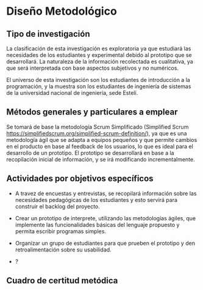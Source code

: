 # Diseño Metodológico

<!-- TODO: Dividir esto por archivos tambien. Va a ser grande -->
## Tipo de investigación
La clasificación de esta investigación es exploratoria ya que estudiará las necesidades de los estudiantes y experimental debido al prototipo que se desarrollará. La naturaleza de la información recolectada es cualitativa, ya que será interpretada con base aspectos subjetivos y no numéricos.

El universo de esta investigación son los estudiantes de introducción a la programación, y la muestra son los estudiantes de ingeniería de sistemas de la universidad nacional de ingeniería, sede Estelí.

## Métodos generales y particulares a emplear

Se tomará de base la metodología Scrum Simplificado (Simplified Scrum https://simplifiedscrum.org/simplified-scrum-definition/), ya que es una metodología ágil que se adapta a equipos pequeños y que permite cambios en el producto en base al feedback de los usuarios, lo que es ideal para el desarrollo de un prototipo. El prototipo se desarrollará en base a la recopilación inicial de información, y se irá modificando incrementalmente.

## Actividades por objetivos específicos
- A travez de encuestas y entrevistas, se recopilará información sobre las necesidades pedagógicas de los estudiantes y esto servirá para construir el backlog del proyecto.

- Crear un prototipo de interprete, utilizando las metodologías ágiles, que implemente las funcionalidades básicas del lenguaje propuesto y permita escribir programas simples.

- Organizar un grupo de estudiantes para que prueben el prototipo y den retroalimentación sobre su usabilidad.

<!-- - Objetivo: Evaluar la efectividad del prototipo a través de pruebas de usabilidad y comparación con otros lenguajes de programación. -->
- ?

## Cuadro de certitud metódica